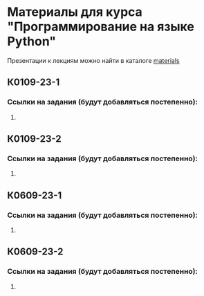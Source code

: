 # Материалы для курса "Программирование на языке Python"

Презентации к лекциям можно найти в каталоге [materials](/materials/)

## К0109-23-1

### Ссылки на задания (будут добавляться постепенно):
1. 

## К0109-23-2

### Ссылки на задания (будут добавляться постепенно):
1. 

## К0609-23-1

### Ссылки на задания (будут добавляться постепенно):
1. 

## К0609-23-2

### Ссылки на задания (будут добавляться постепенно):
1. 